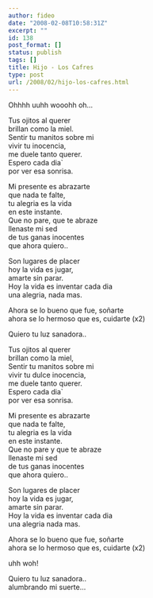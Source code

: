 ```yaml
---
author: fideo
date: "2008-02-08T10:58:31Z"
excerpt: ""
id: 138
post_format: []
status: publish
tags: []
title: Hijo - Los Cafres
type: post
url: /2008/02/hijo-los-cafres.html
---
```

Ohhhh uuhh wooohh oh…

Tus ojitos al querer  
brillan como la miel.  
Sentir tu manitos sobre mi  
vivir tu inocencia,  
me duele tanto querer.  
Espero cada dia`  
por ver esa sonrisa.

Mi presente es abrazarte  
que nada te falte,  
tu alegria es la vida  
en este instante.  
Que no pare, que te abraze  
llenaste mi sed  
de tus ganas inocentes  
que ahora quiero..

Son lugares de placer  
hoy la vida es jugar,  
amarte sin parar.  
Hoy la vida es inventar cada dia  
una alegria, nada mas.

Ahora se lo bueno que fue, soñarte  
ahora se lo hermoso que es, cuidarte (x2)

Quiero tu luz sanadora..

Tus ojitos al querer  
brillan como la miel,  
Sentir tu manitos sobre mi  
vivir tu dulce inocencia,  
me duele tanto querer.  
Espero cada dia`  
por ver esa sonrisa.

Mi presente es abrazarte  
que nada te falte,  
tu alegria es la vida  
en este instante.  
Que no pare y que te abraze  
llenaste mi sed  
de tus ganas inocentes  
que ahora quiero..

Son lugares de placer  
hoy la vida es jugar,  
amarte sin parar.  
Hoy la vida es inventar cada dia  
una alegria nada mas.

Ahora se lo bueno que fue, soñarte  
ahora se lo hermoso que es, cuidarte (x2)

uhh woh!

Quiero tu luz sanadora..  
alumbrando mi suerte…
